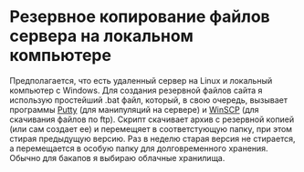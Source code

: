 # Резервное копирование файлов сервера на локальном компьютере
Предполагается, что есть удаленный сервер на Linux и локальный компьютер с Windows.
Для создания резервной файлов сайта я использую простейший .bat файл, который, в свою очередь, вызывает программы [Putty](https://www.putty.org/) (для манипуляций на сервере) и [WinSCP](https://winscp.net/eng/download.php) (для скачивания файлов по ftp). Скрипт скачивает архив с резервной копией (или сам создает ее) и перемещяет в соответстующую папку, при этом стирая предыдущую версию. Раз в неделю старая версия не стирается, а перемещается в особую папку для долговременного хранения. Обычно для бакапов я выбираю облачные хранилища.
